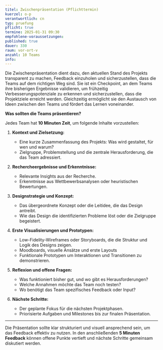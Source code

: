 ```yaml
---
titel: Zwischenpräsentation (Pflichttermin)
kuerzel: o-p
verantwortlich: cn
typ: pruefung
pflicht: true
termine: 2025-01-31 09:30
empfohlene-voraussetzungen: 
published: true
dauer: 330
raum: vor-ort-v
anzahl: 10 Teams
info: 
---
```


Die Zwischenpräsentation dient dazu, den aktuellen Stand des Projekts transparent zu machen, Feedback einzuholen und sicherzustellen, dass die Teams auf dem richtigen Weg sind. Sie ist ein Checkpoint, an dem Teams ihre bisherigen Ergebnisse validieren, um frühzeitig Verbesserungspotenziale zu erkennen und sicherzustellen, dass die Projektziele erreicht werden. Gleichzeitig ermöglicht sie den Austausch von Ideen zwischen den Teams und fördert das Lernen voneinander.  

**Was sollten die Teams präsentieren?**  

Jedes Team hat **10 Minuten Zeit**, um folgende Inhalte vorzustellen:  

1. **Kontext und Zielsetzung:**
   - Eine kurze Zusammenfassung des Projekts: Was wird gestaltet, für wen und warum?
   - Zielgruppe, Problemstellung und die zentrale Herausforderung, die das Team adressiert.

2. **Rechercheergebnisse und Erkenntnisse:**
   - Relevante Insights aus der Recherche.
   - Erkenntnisse aus Wettbewerbsanalysen oder heuristischen Bewertungen.

3. **Designstrategie und Konzept:**
   - Das übergeordnete Konzept oder die Leitidee, die das Design antreibt.
   - Wie das Design die identifizierten Probleme löst oder die Zielgruppe begeistert.

4. **Erste Visualisierungen und Prototypen:**
   - Low-Fidelity-Wireframes oder Storyboards, die die Struktur und Logik des Designs zeigen.
   - Moodboards, visuelle Ansätze und erste Layouts
   - Funktionale Prototypen um Interaktionen und Transitionen zu demonstrieren.

5. **Reflexion und offene Fragen:**
   - Was funktioniert bisher gut, und wo gibt es Herausforderungen?
   - Welche Annahmen möchte das Team noch testen?
   - Wo benötigt das Team spezifisches Feedback oder Input?

6. **Nächste Schritte:**
   - Der geplante Fokus für die nächsten Projektphasen.
   - Priorisierte Aufgaben und Milestones bis zur finalen Präsentation.  

---

Die Präsentation sollte klar strukturiert und visuell ansprechend sein, um das Feedback effektiv zu nutzen. In den anschließenden **5 Minuten Feedback** können offene Punkte vertieft und nächste Schritte gemeinsam diskutiert werden.